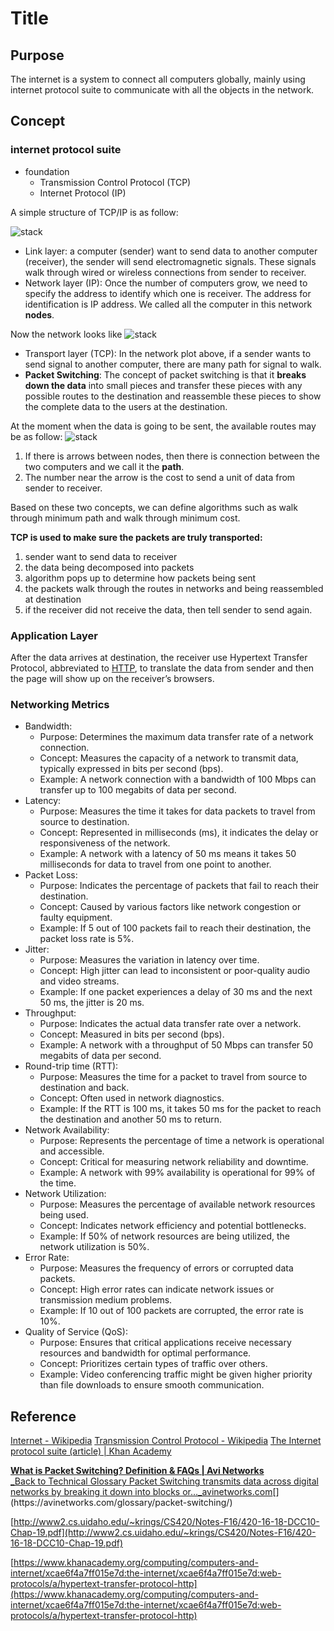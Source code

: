 # Title

## Purpose

The internet is a system to connect all computers globally, mainly using internet protocol suite to communicate with all the objects in the network.

## Concept

### internet protocol suite

* foundation
  * Transmission Control Protocol (TCP)
  * Internet Protocol (IP)

A simple structure of TCP/IP is as follow:

![stack](assets/img/TCP_IP)

* Link layer: a computer (sender) want to send data to another computer (receiver), the sender will send electromagnetic signals. These signals walk through wired or wireless connections from sender to receiver.
* Network layer (IP): Once the number of computers grow, we need to specify the address to identify which one is receiver. The address for identification is IP address. We called all the computer in this network **nodes**.

Now the network looks like
![stack](assets/img/internet_network)

* Transport layer (TCP): In the network plot above, if a sender wants to send signal to another computer, there are many path for signal to walk.
* **Packet Switching**: The concept of packet switching is that it **breaks down the data** into small pieces and transfer these pieces with any possible routes to the destination and reassemble these pieces to show the complete data to the users at the destination.

At the moment when the data is going to be sent, the available routes may be as follow:
![stack](assets/img/network_routes)

1. If there is arrows between nodes, then there is connection between the two computers and we call it the **path**.
2. The number near the arrow is the cost to send a unit of data from sender to receiver.

Based on these two concepts, we can define algorithms such as walk through minimum path and walk through minimum cost.

**TCP is used to make sure the packets are truly transported:**

1. sender want to send data to receiver
2. the data being decomposed into packets
3. algorithm pops up to determine how packets being sent
4. the packets walk through the routes in networks and being reassembled at destination
5. if the receiver did not receive the data, then tell sender to send again.

### Application Layer

After the data arrives at destination, the receiver use Hypertext Transfer Protocol, abbreviated to [HTTP]({{site.baseurl}}/internet/2021/04/09/http.html), to translate the data from sender and then the page will show up on the receiver’s browsers.

### Networking Metrics

* Bandwidth:
  * Purpose: Determines the maximum data transfer rate of a network connection.
  * Concept: Measures the capacity of a network to transmit data, typically expressed in bits per second (bps).
  * Example: A network connection with a bandwidth of 100 Mbps can transfer up to 100 megabits of data per second.
* Latency:
  * Purpose: Measures the time it takes for data packets to travel from source to destination.
  * Concept: Represented in milliseconds (ms), it indicates the delay or responsiveness of the network.
  * Example: A network with a latency of 50 ms means it takes 50 milliseconds for data to travel from one point to another.
* Packet Loss:
  * Purpose: Indicates the percentage of packets that fail to reach their destination.
  * Concept: Caused by various factors like network congestion or faulty equipment.
  * Example: If 5 out of 100 packets fail to reach their destination, the packet loss rate is 5%.
* Jitter:
  * Purpose: Measures the variation in latency over time.
  * Concept: High jitter can lead to inconsistent or poor-quality audio and video streams.
  * Example: If one packet experiences a delay of 30 ms and the next 50 ms, the jitter is 20 ms.
* Throughput:
  * Purpose: Indicates the actual data transfer rate over a network.
  * Concept: Measured in bits per second (bps).
  * Example: A network with a throughput of 50 Mbps can transfer 50 megabits of data per second.
* Round-trip time (RTT):
  * Purpose: Measures the time for a packet to travel from source to destination and back.
  * Concept: Often used in network diagnostics.
  * Example: If the RTT is 100 ms, it takes 50 ms for the packet to reach the destination and another 50 ms to return.
* Network Availability:
  * Purpose: Represents the percentage of time a network is operational and accessible.
  * Concept: Critical for measuring network reliability and downtime.
  * Example: A network with 99% availability is operational for 99% of the time.
* Network Utilization:
  * Purpose: Measures the percentage of available network resources being used.
  * Concept: Indicates network efficiency and potential bottlenecks.
  * Example: If 50% of network resources are being utilized, the network utilization is 50%.
* Error Rate:
  * Purpose: Measures the frequency of errors or corrupted data packets.
  * Concept: High error rates can indicate network issues or transmission medium problems.
  * Example: If 10 out of 100 packets are corrupted, the error rate is 10%.
* Quality of Service (QoS):
  * Purpose: Ensures that critical applications receive necessary resources and bandwidth for optimal performance.
  * Concept: Prioritizes certain types of traffic over others.
  * Example: Video conferencing traffic might be given higher priority than file downloads to ensure smooth communication.

## Reference

[Internet - Wikipedia](https://en.wikipedia.org/wiki/Internet)
[Transmission Control Protocol - Wikipedia](https://en.wikipedia.org/wiki/Transmission_Control_Protocol)
[The Internet protocol suite (article) | Khan Academy](https://www.khanacademy.org/computing/computers-and-internet/xcae6f4a7ff015e7d:the-internet/xcae6f4a7ff015e7d:the-internet-protocol-suite/a/the-internet-protocols)

[**What is Packet Switching? Definition & FAQs | Avi Networks**  
_Back to Technical Glossary Packet Switching transmits data across digital networks by breaking it down into blocks or…_avinetworks.com](https://avinetworks.com/glossary/packet-switching/ "https://avinetworks.com/glossary/packet-switching/")[](https://avinetworks.com/glossary/packet-switching/)

[http://www2.cs.uidaho.edu/~krings/CS420/Notes-F16/420-16-18-DCC10-Chap-19.pdf](http://www2.cs.uidaho.edu/~krings/CS420/Notes-F16/420-16-18-DCC10-Chap-19.pdf)

[https://www.khanacademy.org/computing/computers-and-internet/xcae6f4a7ff015e7d:the-internet/xcae6f4a7ff015e7d:web-protocols/a/hypertext-transfer-protocol-http](https://www.khanacademy.org/computing/computers-and-internet/xcae6f4a7ff015e7d:the-internet/xcae6f4a7ff015e7d:web-protocols/a/hypertext-transfer-protocol-http)